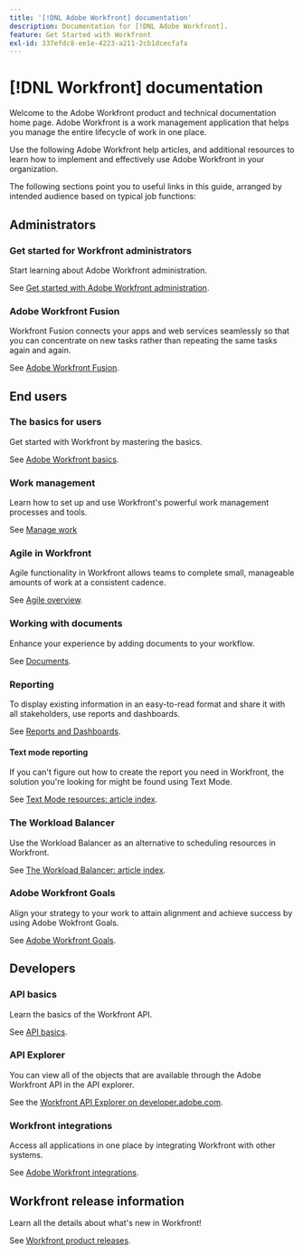 ```yaml
---
title: '[!DNL Adobe Workfront] documentation'
description: Documentation for [!DNL Adobe Workfront].
feature: Get Started with Workfront
exl-id: 337efdc8-ee1e-4223-a211-2cb1dcecfafa
---
```

# [!DNL Workfront] documentation

Welcome to the Adobe Workfront product and technical documentation home page. Adobe Workfront is a work management application that helps you manage the entire lifecycle of work in one place.

Use the following Adobe Workfront help articles, and additional resources to learn how to implement and effectively use Adobe Workfront in your organization.

The following sections point you to useful links in this guide, arranged by intended audience based on typical job functions:

## Administrators

### Get started for Workfront administrators

Start learning about Adobe Workfront administration.

See [Get started with Adobe Workfront administration](/help/quicksilver/administration-and-setup/get-started-wf-administration/get-started-with-wf-administration.md).

### Adobe Workfront Fusion

Workfront Fusion connects your apps and web services seamlessly so that you can concentrate on new tasks rather than repeating the same tasks again and again.

See [Adobe Workfront Fusion](/help/quicksilver/workfront-fusion/workfront-fusion-2.md).

## End users

### The basics for users

Get started with Workfront by mastering the basics. 

See [Adobe Workfront basics](/help/quicksilver/workfront-basics/workfront-basics.md).

### Work management

Learn how to set up and use Workfront's powerful work management processes and tools. 

See [Manage work](/help/quicksilver/manage-work/manage-work.md)


### Agile in Workfront

Agile functionality in Workfront allows teams to complete small, manageable amounts of work at a consistent cadence.

See [Agile overview](/help/quicksilver/agile/agile-overview.md).

### Working with documents

Enhance your experience by adding documents to your workflow. 

See [Documents](/help/quicksilver/documents/documents-overview.md). 

### Reporting

To display existing information in an easy-to-read format and share it with all stakeholders, use reports and dashboards. 

See [Reports and Dashboards](/help/quicksilver/reports-and-dashboards/reports-and-dashboards-overview.md). 

#### Text mode reporting

If you can't figure out how to create the report you need in Workfront, the solution you're looking for might be found using Text Mode. 

See [Text Mode resources: article index](/help/quicksilver/reports-and-dashboards/reports/text-mode/text-mode-resources.md).

### The Workload Balancer

Use the Workload Balancer as an alternative to scheduling resources in Workfront.

See [The Workload Balancer: article index](/help/quicksilver/resource-mgmt/workload-balancer/workload-balancer.md).

### Adobe Workfront Goals

Align your strategy to your work to attain alignment and achieve success by using Adobe Wokfront Goals. 

See [Adobe Workfront Goals](/help/quicksilver/workfront-goals/workfront-goals.md). 

## Developers

### API basics

Learn the basics of the Workfront API.

See [API basics](/help/quicksilver/wf-api/general/api-basics.md).

### API Explorer

You can view all of the objects that are available through the Adobe Workfront API in the API explorer. 

See the [Workfront API Explorer on developer.adobe.com](https://developer.adobe.com/workfront/api-explorer/).

### Workfront integrations

Access all applications in one place by integrating Workfront with other systems. 

See [Adobe Workfront integrations](/help/quicksilver/workfront-integrations-and-apps/workfront-integrations.md). 

## Workfront release information

Learn all the details about what's new in Workfront!

See [Workfront product releases](/help/quicksilver/product-announcements/product-releases/product-releases.md).